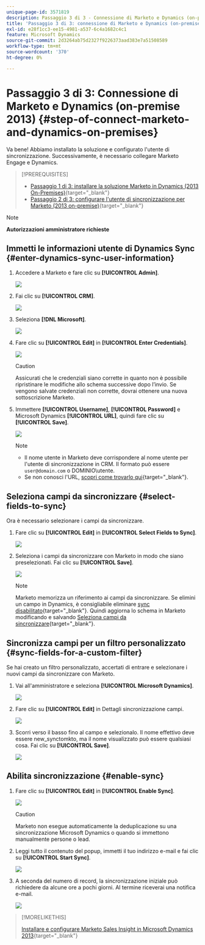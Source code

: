 ```yaml
---
unique-page-id: 3571819
description: Passaggio 3 di 3 - Connessione di Marketo e Dynamics (on-premise 2013) - Documentazione di Marketo - Documentazione del prodotto
title: 'Passaggio 3 di 3: connessione di Marketo e Dynamics (on-premise 2013)'
exl-id: e28f1cc3-ee15-4981-a537-6c4a1682c4c1
feature: Microsoft Dynamics
source-git-commit: 2d3264ab75d2327f9226373aad383e7a51508589
workflow-type: tm+mt
source-wordcount: '370'
ht-degree: 0%

---
```


# Passaggio 3 di 3: Connessione di Marketo e Dynamics (on-premise 2013) {#step-of-connect-marketo-and-dynamics-on-premises}

Va bene! Abbiamo installato la soluzione e configurato l&#39;utente di sincronizzazione. Successivamente, è necessario collegare Marketo Engage e Dynamics.

>[!PREREQUISITES]
>
>* [Passaggio 1 di 3: installare la soluzione Marketo in Dynamics (2013 On-Premises)](/help/marketo/product-docs/crm-sync/microsoft-dynamics-sync/sync-setup/connecting-to-legacy-versions/step-1-of-3-install-2013.md){target="_blank"}
>* [Passaggio 2 di 3: configurare l&#39;utente di sincronizzazione per Marketo (2013 on-premise)](/help/marketo/product-docs/crm-sync/microsoft-dynamics-sync/sync-setup/connecting-to-legacy-versions/step-2-of-3-configure-2013.md){target="_blank"}

>[!NOTE]
>
>**Autorizzazioni amministratore richieste**

## Immetti le informazioni utente di Dynamics Sync {#enter-dynamics-sync-user-information}

1. Accedere a Marketo e fare clic su **[!UICONTROL Admin]**.

   ![](assets/login-admin.png)

1. Fai clic su **[!UICONTROL CRM]**.

   ![](assets/image2014-12-11-11-3a53-3a59.png)

1. Seleziona **[!DNL Microsoft]**.

   ![](assets/image2014-12-11-11-3a54-3a10.png)

1. Fare clic su **[!UICONTROL Edit]** in **[!UICONTROL Enter Credentials]**.

   ![](assets/image2014-12-11-11-3a54-3a19.png)

   >[!CAUTION]
   >
   >Assicurati che le credenziali siano corrette in quanto non è possibile ripristinare le modifiche allo schema successive dopo l’invio. Se vengono salvate credenziali non corrette, dovrai ottenere una nuova sottoscrizione Marketo.

1. Immettere **[!UICONTROL Username]**, **[!UICONTROL Password]** e Microsoft Dynamics **[!UICONTROL URL]**, quindi fare clic su **[!UICONTROL Save]**.

   ![](assets/image2015-3-26-11-3a47-3a59.png)

   >[!NOTE]
   >
   >* Il nome utente in Marketo deve corrispondere al nome utente per l&#39;utente di sincronizzazione in CRM. Il formato può essere `user@domain.com` o DOMINIO\utente.
   >* Se non conosci l&#39;URL, [scopri come trovarlo qui](/help/marketo/product-docs/crm-sync/microsoft-dynamics-sync/sync-setup/view-the-organization-service-url.md){target="_blank"}.

## Seleziona campi da sincronizzare {#select-fields-to-sync}

Ora è necessario selezionare i campi da sincronizzare.

1. Fare clic su **[!UICONTROL Edit]** in **[!UICONTROL Select Fields to Sync]**.

   ![](assets/image2015-3-16-9-3a51-3a28.png)

1. Seleziona i campi da sincronizzare con Marketo in modo che siano preselezionati. Fai clic su **[!UICONTROL Save]**.

   ![](assets/image2016-8-25-15-3a10-3a17.png)

   >[!NOTE]
   >
   >Marketo memorizza un riferimento ai campi da sincronizzare. Se elimini un campo in Dynamics, è consigliabile eliminare [sync disabilitato](/help/marketo/product-docs/crm-sync/salesforce-sync/enable-disable-the-salesforce-sync.md){target="_blank"}. Quindi aggiorna lo schema in Marketo modificando e salvando [Seleziona campi da sincronizzare](/help/marketo/product-docs/crm-sync/microsoft-dynamics-sync/microsoft-dynamics-sync-details/microsoft-dynamics-sync-field-sync/editing-fields-to-sync-before-deleting-them-in-dynamics.md){target="_blank"}.

## Sincronizza campi per un filtro personalizzato {#sync-fields-for-a-custom-filter}

Se hai creato un filtro personalizzato, accertati di entrare e selezionare i nuovi campi da sincronizzare con Marketo.

1. Vai all&#39;amministratore e seleziona **[!UICONTROL Microsoft Dynamics]**.

   ![](assets/image2015-10-9-9-3a50-3a9.png)

1. Fare clic su **[!UICONTROL Edit]** in Dettagli sincronizzazione campi.

   ![](assets/image2015-10-9-9-3a52-3a23.png)

1. Scorri verso il basso fino al campo e selezionalo. Il nome effettivo deve essere new_synctomkto, ma il nome visualizzato può essere qualsiasi cosa. Fai clic su **[!UICONTROL Save]**.

   ![](assets/image2016-8-25-15-3a11-3a4.png)

## Abilita sincronizzazione {#enable-sync}

1. Fare clic su **[!UICONTROL Edit]** in **[!UICONTROL Enable Sync]**.

   ![](assets/image2015-3-16-9-3a52-3a2.png)

   >[!CAUTION]
   >
   >Marketo non esegue automaticamente la deduplicazione su una sincronizzazione Microsoft Dynamics o quando si immettono manualmente persone o lead.

1. Leggi tutto il contenuto del popup, immetti il tuo indirizzo e-mail e fai clic su **[!UICONTROL Start Sync]**.

   ![](assets/image2015-3-30-14-3a23-3a13.png)

1. A seconda del numero di record, la sincronizzazione iniziale può richiedere da alcune ore a pochi giorni. Al termine riceverai una notifica e-mail.

   ![](assets/image2014-12-11-11-3a55-3a15.png)


>[!MORELIKETHIS]
>
>[Installare e configurare Marketo Sales Insight in Microsoft Dynamics 2013](/help/marketo/product-docs/marketo-sales-insight/msi-for-microsoft-dynamics/installing/install-and-configure-marketo-sales-insight-in-microsoft-dynamics-2013.md){target="_blank"}
